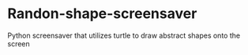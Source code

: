 # Randon-shape-screensaver
Python screensaver that utilizes turtle to draw abstract shapes onto the screen
